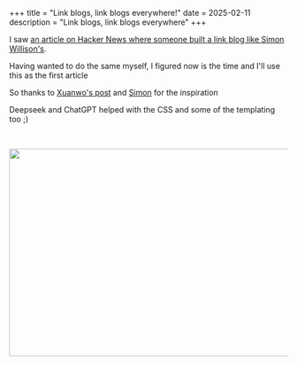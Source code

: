 +++
title = "Link blogs, link blogs everywhere!"
date = 2025-02-11
description = "Link blogs, link blogs everywhere"
+++

I saw [an article on Hacker News where someone built a link blog like Simon Willison's](https://news.ycombinator.com/item?id=42933383).

Having wanted to do the same myself, I figured now is the time and I'll use this as the first article

So thanks to [Xuanwo's post](https://xuanwo.io/links/2025/01/link-blog/) and [Simon](https://simonwillison.net/2025/Feb/4/build-a-link-blog/) for the inspiration

Deepseek and ChatGPT helped with the CSS and some of the templating too ;)

<br><div style="text-align:center"><img src="/woody-buzz-everywhere.jpg" width="666" height="375"></div>
